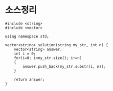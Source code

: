 # 소스정리

    #include <string>
    #include <vector>
    
    using namespace std;
    
    vector<string> solution(string my_str, int n) {
        vector<string> answer;
        int i = 0;
        for(i=0; i<my_str.size(); i+=n)
        {
            answer.push_back(my_str.substr(i, n));
        }
        
        return answer;
    }
